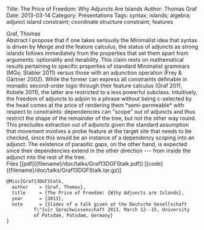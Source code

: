 Title: The Price of Freedom: Why Adjuncts Are Islands
Author: Thomas Graf
Date: 2013-03-14
Category: Presentations
Tags: syntax; islands; algebra; adjunct island constraint; coordinate structure constraint; features

<div markdown class="authors">
Graf, Thomas
</div>

<div markdown class="abstract">
<span id="abstract-title">Abstract</span>
I propose that if one takes seriously the Minimalist idea that syntax is driven by Merge and the feature calculus, the status of adjuncts as strong islands follows immediately from the properties that set them apart from arguments: optionality and iterability.
This claim rests on mathematical results pertaining to specific properties of standard Minimalist grammars (MGs; Stabler 2011) versus those with an adjunction operation (Frey & Gärtner 2002).
While the former can express all constraints definable in monadic second-order logic through their feature calculus (Graf 2011, Kobele 2011), the latter are restricted to a less powerful subclass.
Intuitively, the freedom of adjuncts to adjoin to a phrase without being c-selected by the head comes at the price of rendering them *semi-permeable* with respect to constraints: dependencies can "scope" out of adjuncts and thus restrict the shape of the remainder of the tree, but not the other way round.
This precludes extraction out of adjuncts given the standard assumption that movement involves a probe feature at the target site that needs to be checked, since this would be an instance of a dependency scoping into an adjunct.
The existence of parasitic gaps, on the other hand, is expected since their dependencies extend in the other direction --- from inside the adjunct into the rest of the tree.
</div>

<div markdown class="files">
<span id="files-title">Files</span>
[[pdf]({filename}/doc/talks/Graf13DGFStalk.pdf)]
[[code]({filename}/doc/talks/Graf13DGFStalk.tar.gz)]
</div>

~~~latex
@Misc{Graf13DGFStalk,
  author	= {Graf, Thomas},
  title		= {The Price of Freedom: {W}hy Adjuncts are Islands},
  year		= {2013},
  note		= {Slides of a talk given at the Deutsche Gesellschaft
		  f\"{u}r Sprachwissenschaft 2013, March 12--15, University
		  of Potsdam, Potsdam, Germany}
}
~~~
